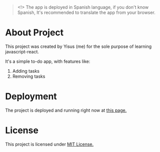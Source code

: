 > <!> The app is deployed in Spanish language, if you don't know Spanish, It's recommended to translate the app from your browser.

# About Project
This project was created by Yisus (me) for the sole purpose of learning javascript-react.

It's a simple to-do app, with features like:
1. Adding tasks
2. Removing tasks   

# Deployment
The project is deployed and running right now at [this page.](https://taskapp.github.io)

# License
This project is licensed under [MIT License.](LICENSE)
